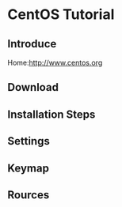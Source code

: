 # CentOS  Tutorial

## Introduce

Home:http://www.centos.org
## Download

## Installation Steps

## Settings

## Keymap

## Rources
